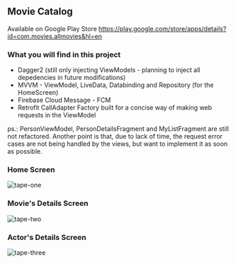 ## Movie Catalog

Available on Google Play Store
https://play.google.com/store/apps/details?id=com.movies.allmovies&hl=en
### What you will find in this project
- Dagger2 (still only injecting ViewModels - planning to inject all depedencies in future modifications)
- MVVM - ViewModel, LiveData, Databinding and Repository (for the HomeScreen)
- Firebase Cloud Message - FCM
- Retrofit CallAdapter Factory built for a concise way of making web requests in the ViewModel

ps.: PersonViewModel, PersonDetailsFragment and MyListFragment are still not refactored. Another point is that, due to lack of time, the request error cases are not being handled by the views, but want to implement it as soon as possible.

### Home Screen
![tape-one](https://github.com/igorlacourt/All-Movies/blob/feature/dagger/tape1.gif)

### Movie's Details Screen
![tape-two](https://github.com/igorlacourt/All-Movies/blob/feature/dagger/tape2.gif)

### Actor's Details Screen
![tape-three](https://github.com/igorlacourt/All-Movies/blob/feature/dagger/tape3.gif)
